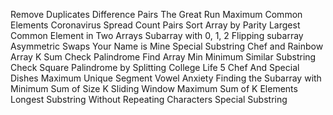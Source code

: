 Remove Duplicates
Difference Pairs
The Great Run
Maximum Common Elements
Coronavirus Spread
Count Pairs
Sort Array by Parity
Largest Common Element in Two Arrays
Subarray with 0, 1, 2
Flipping subarray
Asymmetric Swaps
Your Name is Mine
Special Substring
Chef and Rainbow Array
K Sum
Check Palindrome
Find Array Min
Minimum Similar Substring
Check Square
Palindrome by Splitting
College Life 5
Chef And Special Dishes
Maximum Unique Segment
Vowel Anxiety
Finding the Subarray with Minimum Sum of Size K
Sliding Window
Maximum Sum of K Elements
Longest Substring Without Repeating Characters
Special Substring
